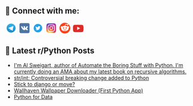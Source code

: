 ## 🔎 Connect with me:
[<img src="https://github.com/bullbesh/bullbesh/blob/main/images/Telegram.png" width="32" height="32" />](https://t.me/bullbesh)
[<img src="https://github.com/bullbesh/bullbesh/blob/main/images/VK.png" width="32" height="32" />](https://vk.com/bullbesh)
[<img src="https://github.com/bullbesh/bullbesh/blob/main/images/Twitter.png" width="32" height="32" />](https://twitter.com/bullbesh1)
[<img src="https://github.com/bullbesh/bullbesh/blob/main/images/Instagram.png" width="32" height="32" />](https://www.instagram.com/bullbesh)
[<img src="https://github.com/bullbesh/bullbesh/blob/main/images/Reddit.png" width="32" height="32" />](https://www.reddit.com/user/bullbesh)
[<img src="https://github.com/bullbesh/bullbesh/blob/main/images/YouTube.png" width="32" height="32" />](https://www.youtube.com/channel/UCtfjRs6uzgq5mfm8S06WTcg)

## 📕 Latest r/Python Posts
<!-- BLOG-POST-LIST:START -->
- [I&#39;m Al Sweigart, author of Automate the Boring Stuff with Python. I&#39;m currently doing an AMA about my latest book on recursive algorithms.](https://www.reddit.com/r/Python/comments/xcr4tt/im_al_sweigart_author_of_automate_the_boring/)
- [str/int: Controversial breaking change added to Python](https://www.reddit.com/r/Python/comments/xcqalk/strint_controversial_breaking_change_added_to/)
- [Stick to django or move?](https://www.reddit.com/r/Python/comments/xcn2zp/stick_to_django_or_move/)
- [Wallhaven Wallpaper Downloader &lpar;First Python App&rpar;](https://www.reddit.com/r/Python/comments/xcm83t/wallhaven_wallpaper_downloader_first_python_app/)
- [Python for Data](https://www.reddit.com/r/Python/comments/xclz9h/python_for_data/)
<!-- BLOG-POST-LIST:END -->
